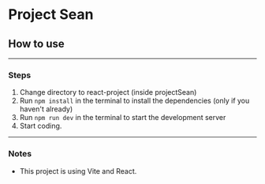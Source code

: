 # Project Sean

## How to use

---
### Steps

1. Change directory to react-project (inside projectSean)
2. Run `npm install` in the terminal to install the dependencies (only if you haven't already)
3. Run `npm run dev` in the terminal to start the development server
4. Start coding.

---

### Notes

- This project is using Vite and React.

